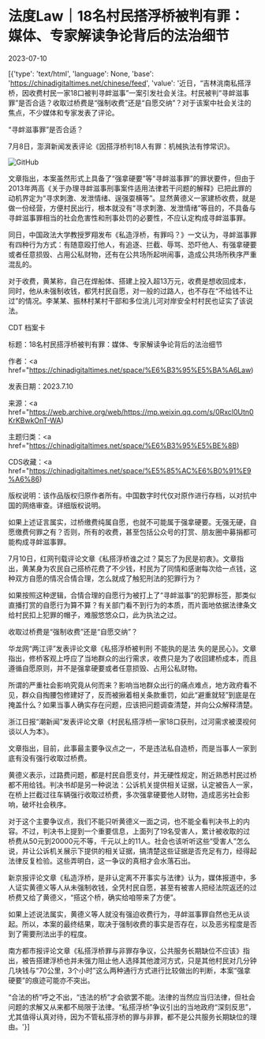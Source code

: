 # 法度Law｜18名村民搭浮桥被判有罪：媒体、专家解读争论背后的法治细节

2023-07-10

[{'type': 'text/html', 'language': None, 'base': 'https://chinadigitaltimes.net/chinese/feed', 'value': '近日，“吉林洮南私搭浮桥，因收费村民一家18口被判寻衅滋事”一案引发社会关注。村民被判“寻衅滋事罪”是否合适？收取过桥费是“强制收费”还是“自愿交纳”？对于该案中社会关注的焦点，不少媒体和专家发表了评论。

“寻衅滋事罪”是否合适？

7月8日，澎湃新闻发表评论《因搭浮桥判18人有罪：机械执法有悖常识》。

![GitHub](https://chinadigitaltimes.net/chinese/files/2023/07/post-698096-64ac028cc9eb1.png)

文章指出，本案虽然形式上具备了“强拿硬要”等“寻衅滋事罪”的罪状要件，但由于2013年两高《关于办理寻衅滋事刑事案件适用法律若干问题的解释》已把此罪的动机界定为“寻求刺激、发泄情绪、逞强耍横等”。显然黄德义一家建桥收费，就是做一份经营，方便村民出行，根本就没有“寻求刺激、发泄情绪”等目的，不具备与寻衅滋事罪相当的社会危害性和刑事处罚的必要性，不应认定构成寻衅滋事罪。

同日，中国政法大学教授罗翔发布《私造浮桥，有罪吗？》一文认为，寻衅滋事罪有四种行为方式：有随意殴打他人，有追逐、拦截、辱骂、恐吓他人、有强拿硬要或者任意损毁、占用公私财物，还有在公共场所起哄闹事，造成公共场所秩序严重混乱的。

对于收费，黄某称，自己在焊船体、搭建上投入超13万元，收费是想收回成本，同时，他从未强制收钱，都凭村民自愿，对一般的过路人，也不存在“不给钱不让过”的情况。李某某、振林村某村干部和多位洮儿河对岸安全村村民也证实了该说法。



CDT 档案卡

标题：18名村民搭浮桥被判有罪：媒体、专家解读争论背后的法治细节

作者：<a href="https://chinadigitaltimes.net/space/%E6%B3%95%E5%BA%A6Law)

发表日期：2023.7.10

来源：<a href="https://web.archive.org/web/https://mp.weixin.qq.com/s/0Rxcl0Utn0KrKBwkOnT-WA)

主题归类：<a href="https://chinadigitaltimes.net/space/%E6%B3%95%E5%BE%8B)

CDS收藏：<a href="https://chinadigitaltimes.net/space/%E5%85%AC%E6%B0%91%E9%A6%86)

版权说明：该作品版权归原作者所有。中国数字时代仅对原作进行存档，以对抗中国的网络审查。详细版权说明。





如果上述证言属实，过桥缴费纯属自愿，也就不可能属于强拿硬要。无强无硬，自愿缴费何罪之有？否则，所有的收费，甚至包括公众号的打赏、朋友圈中募捐都可能构成寻衅滋事罪。

7月10日，红网刊载评论文章《私搭浮桥谁之过？莫忘了为民是初衷》。文章指出，黄某身为农民自己搭桥花费了不少钱，村民为了同情和感谢每次给一点钱，这种双方自愿的情况合情合理，怎么就成了触犯刑法的犯罪行为？

如果按照这种逻辑，合情合理的自愿行为被打上了“寻衅滋事”的犯罪标签，那类似直播打赏的自愿行为算不算？有关部门看不到行为的本质，而片面地依据法律条文给村民扣上犯罪的帽子，难服悠悠众口，此为执法之过。

收取过桥费是“强制收费”还是“自愿交纳”？

华龙网“两江评”发表评论文章《私搭浮桥被判刑 不能执的是法 失的是民心》。文章指出，修桥客观上呼应了当地群众的出行需求，收费只是为了收回建桥成本，而且遵循自愿原则，并不是强拿硬要或者任意损毁、占用公私财物。

所谓的严重社会影响究竟从何而来？影响当地群众出行的痛点难点，地方政府看不见，群众自掏腰包修建好了，反而被揪着相关条款重罚，如此“避重就轻”到底是在掩盖什么？如果当事人确实存在问题，应该把问题调查清楚，并向公众解释清楚。

浙江日报“潮新闻”发表评论文章《村民私搭浮桥一家18口获刑，过河需求被漠视何谈以人为本》。

文章指出，目前，此事最主要争议点之一，不是违法私自造桥，而是当事人一家到底有没有强行收取过桥费。

黄德义表示，过路费问题，都是村民自愿支付，并无硬性规定，附近熟悉村民过桥都不用给钱。判决书却是另一种说法：公诉机关提供相关证据，认定被告人一家，在桥上拦截过往车辆强行收取过桥费，多次强拿硬要他人财物，造成恶劣社会影响，破坏社会秩序。

对于这个主要争议点，我们不能只听黄德义一面之词，也不能全看判决书上的内容。不过，判决书上提到一个重要信息，上面列了19名受害人，累计被收取的过桥费从50元到20000元不等，千元以上的11人。社会也该听听这些“受害人”怎么说，并让公诉机关展示下提供的相关证据，搞清楚这些证据是否充足有力，经得起法律反复检验。这些弄明白，这一争议的真相才会水落石出。

新京报评论文章《私造浮桥，是非认定离不开事实与法律》认为，媒体报道中，多人证实黄德义等人从未强制收钱，全凭村民自愿，甚至有被害人把经法院返还的过桥费又给了黄德义，“搭这个桥，确实给咱带来了方便”。

如果上述说法属实，黄德义等人就没有强迫收费行为，寻衅滋事罪自然也无从谈起。所以，本案的最终结果，取决于强制收费的事实是否存在，以及恶劣程度是否到了需要刑法出手的程度。

南方都市报评论文章《私搭浮桥罪与非罪存争议，公共服务长期缺位不应该》指出，被告搭建浮桥也并未强力阻止他人选择其他渡河方式，只是其他村民对几分钟几块钱与“70公里，3个小时”这么两种通行方式进行比较做出的判断，本案“强拿硬要”的痕迹可能亦不突出。

“合法的桥”呼之不出，“违法的桥”才会欲罢不能。法律的当然应当归法律，但社会问题的求解又从来都不局限于法律。“私搭浮桥”争议引出的当地政府“深刻反思”，尤其值得认真对待，因为不管私搭浮桥的罪与非罪，都不是公共服务长期缺位的理由。'}]